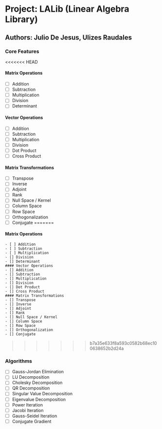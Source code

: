 # Project: LALib (Linear Algebra Library)
## Authors: Julio De Jesus, Ulizes Raudales

### Core Features
<<<<<<< HEAD

#### Matrix Operations
- [ ] Addition
- [ ] Subtraction
- [ ] Multiplication
- [ ] Division
- [ ] Determinant

#### Vector Operations
- [ ] Addition
- [ ] Subtraction
- [ ] Multiplication
- [ ] Division
- [ ] Dot Product
- [ ] Cross Product

#### Matrix Transformations
- [ ] Transpose
- [ ] Inverse
- [ ] Adjoint
- [ ] Rank
- [ ] Null Space / Kernel
- [ ] Column Space
- [ ] Row Space
- [ ] Orthogonalization
- [ ] Conjugate
=======
#### Matrix Operations
    - [ ] Addition
    - [ ] Subtraction
    - [ ] Multiplication
    - [] Division
    - [] Determinant
    #### Vector Operations 
    - [] Addition
    - [] Subtraction
    - [] Multiplication
    - [] Division
    - [] Dot Product
    - [] Cross Product
    #### Matrix Transformations
    - [] Transpose
    - [] Inverse
    - [] Adjoint
    - [] Rank
    - [] Null Space / Kernel
    - [] Column Space
    - [] Row Space
    - [] Orthogonalization
    - [] Conjugate
>>>>>>> b7a35e633f8a593c0582b68ec100638652b2d24a

### Algorithms
- [ ] Gauss-Jordan Elimination
- [ ] LU Decomposition
- [ ] Cholesky Decomposition
- [ ] QR Decomposition
- [ ] Singular Value Decomposition
- [ ] Eigenvalue Decomposition
- [ ] Power Iteration
- [ ] Jacobi Iteration
- [ ] Gauss-Seidel Iteration
- [ ] Conjugate Gradient
